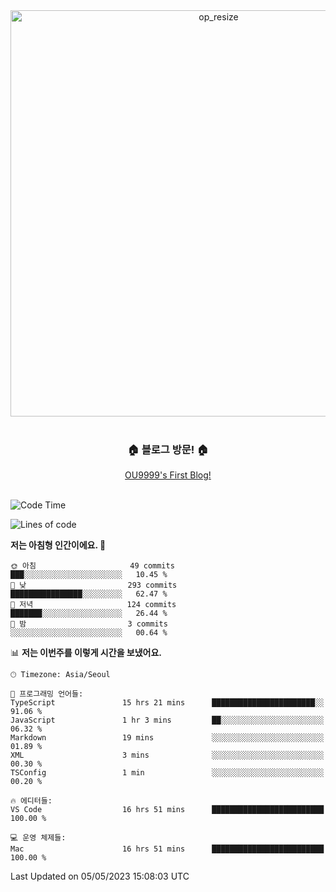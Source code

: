 
<div align=center>
	<img width="650" alt="op_resize" src="https://user-images.githubusercontent.com/113419018/231088010-e65212ff-48c4-480d-bf25-7427638b6e93.png">
</div>
<br>
<div align=center>
	<h3>🏠 블로그 방문! 🏠</h3>
	<a href="https://ou9999-next-js-blog.vercel.app/">OU9999's First Blog!</a>
</div>

<br>

<!--START_SECTION:waka-->
![Code Time](http://img.shields.io/badge/Code%20Time-387%20hrs%2035%20mins-blue)

![Lines of code](https://img.shields.io/badge/%EC%A0%80%EB%8A%94%20%EC%97%AC%ED%83%9C%EA%B9%8C%EC%A7%80%20-1.8%20million%20%EC%A4%84%EC%9D%98%20%EC%BD%94%EB%93%9C%EB%A5%BC%20%EC%9E%91%EC%84%B1%ED%96%88%EC%96%B4%EC%9A%94.-blue)

**저는 아침형 인간이에요. 🐤** 

```text
🌞 아침                     49 commits          ███░░░░░░░░░░░░░░░░░░░░░░   10.45 % 
🌆 낮　                     293 commits         ████████████████░░░░░░░░░   62.47 % 
🌃 저녁                     124 commits         ███████░░░░░░░░░░░░░░░░░░   26.44 % 
🌙 밤　                     3 commits           ░░░░░░░░░░░░░░░░░░░░░░░░░   00.64 % 
```


📊 **저는 이번주를 이렇게 시간을 보냈어요.** 

```text
🕑︎ Timezone: Asia/Seoul

💬 프로그래밍 언어들: 
TypeScript               15 hrs 21 mins      ███████████████████████░░   91.06 % 
JavaScript               1 hr 3 mins         ██░░░░░░░░░░░░░░░░░░░░░░░   06.32 % 
Markdown                 19 mins             ░░░░░░░░░░░░░░░░░░░░░░░░░   01.89 % 
XML                      3 mins              ░░░░░░░░░░░░░░░░░░░░░░░░░   00.30 % 
TSConfig                 1 min               ░░░░░░░░░░░░░░░░░░░░░░░░░   00.20 % 

🔥 에디터들: 
VS Code                  16 hrs 51 mins      █████████████████████████   100.00 % 

💻 운영 체제들: 
Mac                      16 hrs 51 mins      █████████████████████████   100.00 % 
```


 Last Updated on 05/05/2023 15:08:03 UTC
<!--END_SECTION:waka-->
